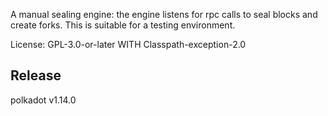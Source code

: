 A manual sealing engine: the engine listens for rpc calls to seal blocks and create forks.
This is suitable for a testing environment.

License: GPL-3.0-or-later WITH Classpath-exception-2.0


## Release

polkadot v1.14.0
